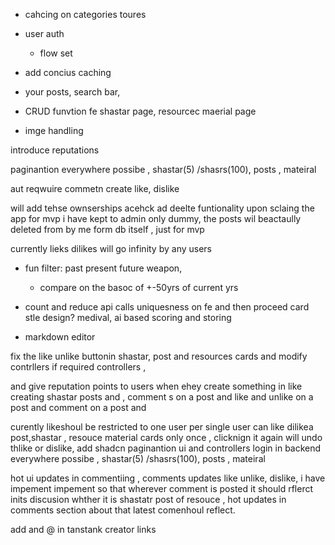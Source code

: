 - cahcing on categories toures 
  
- user auth
  - flow set
- add concius caching
- your posts, search bar, 

- CRUD funvtion fe shastar page, resourcec maerial page
- imge handling

introduce reputations

paginantion everywhere possibe , shastar(5) /shasrs(100), posts , mateiral

aut reqwuire
commetn create
like, dislike
 

will add tehse ownserships acehck ad deelte funtionality upon sclaing the app for mvp i have kept to admin only dummy, the posts wil beactaully deleted from by me form db itself , just for mvp 

currently lieks dilikes will go infinity by any users 

 
- fun filter: past present future weapon, 
  - compare on the basoc of +-50yrs of current yrs

- count and reduce api calls 
uniquesness on fe and then proceed
card stle design? medival, ai based scoring and storing
- markdown editor 


fix the like unlike buttonin shastar, post and resources cards and modify contrllers if required  controllers , 



and give reputation points to users when ehey create something in like creating shastar posts and , comment s on a post and like and unlike on a post and comment on a post and 


curently likeshoul be restricted to one user per single user can like dilikea post,shastar , resouce material cards only once , clicknign it again will undo thlike or  dislike, add shadcn paginantion ui and controllers login in backend everywhere possibe , shastar(5) /shasrs(100), posts , mateiral
 
 hot ui updates in commentiing , comments updates like unlike, dislike, i have impement impement so that wherever comment is posted it should rflerct inits discusion whther it is shastatr post of resouce , hot updates in comments section about that latest comenhoul reflect. 

 add and @ in tanstank creator links
